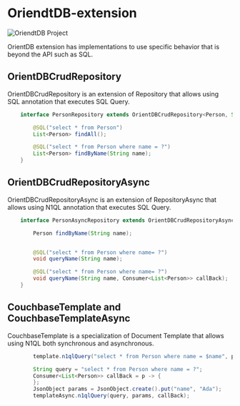 # OriendtDB-extension

![OriendtDB Project](https://github.com/JNOSQL/jnosql-site/blob/master/assets/img/logos/orientdb.png)


OrientDB extension has implementations to use specific behavior that is beyond the API such as SQL.

## OrientDBCrudRepository

OrientDBCrudRepository is an extension of Repository that allows using SQL annotation that executes SQL Query.


```java
    interface PersonRepository extends OrientDBCrudRepository<Person, String> {

        @SQL("select * from Person")
        List<Person> findAll();

        @SQL("select * from Person where name = ?")
        List<Person> findByName(String name);
    }
```

## OrientDBCrudRepositoryAsync

OrientDBCrudRepositoryAsync is an extension of RepositoryAsync that allows using N1QL annotation that executes SQL Query.


```java
    interface PersonAsyncRepository extends OrientDBCrudRepositoryAsync<Person, String> {

        Person findByName(String name);


        @SQL("select * from Person where name= ?")
        void queryName(String name);

        @SQL("select * from Person where name= ?")
        void queryName(String name, Consumer<List<Person>> callBack);
    }
```


## CouchbaseTemplate and CouchbaseTemplateAsync

CouchbaseTemplate is a specialization of Document Template that allows using N1QL both synchronous and asynchronous.

```java
        template.n1qlQuery("select * from Person where name = $name", params);

        String query = "select * from Person where name = ?";
        Consumer<List<Person>> callBack = p -> {
        };
        JsonObject params = JsonObject.create().put("name", "Ada");
        templateAsync.n1qlQuery(query, params, callBack);

```
